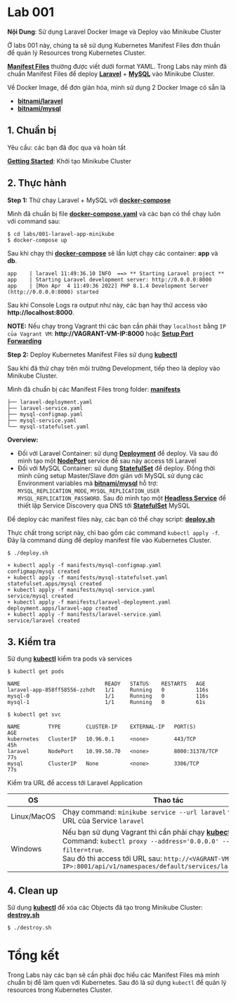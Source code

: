 # Lab 001

**Nội Dung**: Sử dụng Laravel Docker Image và Deploy vào Minikube Cluster

Ở labs 001 này, chúng ta sẽ sử dụng Kubernetes Manifest Files đơn thuần để quản lý Resources trong Kubernetes Cluster.

**[Manifest Files](https://kubernetes.io/docs/concepts/cluster-administration/manage-deployment/)** thường được viết dưới format YAML. Trong Labs này mình đã chuẩn Manifest Files để deploy **[Laravel](https://laravel.com/)** + **[MySQL](https://www.mysql.com/)** vào Minikube Cluster.

Về Docker Image, để đơn giản hóa, mình sử dụng 2 Docker Image có sẵn là

- **[bitnami/laravel](https://hub.docker.com/r/bitnami/laravel)**
- **[bitnami/mysql](https://hub.docker.com/r/bitnami/mysql)**

## 1. Chuẩn bị

Yêu cầu: các bạn đã đọc qua và hoàn tất

**[Getting Started](../../docs/getting_started.md)**: Khởi tạo Minikube Cluster

## 2. Thực hành

**Step 1:** Thử chạy Laravel + MySQL với **[docker-compose](https://docs.docker.com/compose/)**

Mình đã chuẩn bị file **[docker-compose.yaml](./docker-compose.yaml)** và các bạn có thể chạy luôn với command sau:

```
$ cd labs/001-laravel-app-minikube
$ docker-compose up
```

Sau khi chạy thì **[docker-compose](./docker-compose.yaml)** sẽ lần lượt chạy các container: **app** và **db**.

```
app    | laravel 11:49:36.10 INFO  ==> ** Starting Laravel project **
app    | Starting Laravel development server: http://0.0.0.0:8000
app    | [Mon Apr  4 11:49:36 2022] PHP 8.1.4 Development Server (http://0.0.0.0:8000) started
```

Sau khi Console Logs ra output như này, các bạn hay thử access vào **http://localhost:8000**.

**NOTE:** Nếu chạy trong Vagrant thì các bạn cần phải thay `localhost` bằng `IP của Vagrant VM`: **http://VAGRANT-VM-IP:8000** hoặc **[Setup Port Forwarding](https://www.vagrantup.com/docs/networking/forwarded_ports)**

**Step 2:** Deploy Kubernetes Manifest Files sử dụng **[kubectl](https://kubernetes.io/docs/tasks/tools/)**

Sau khi đã thử chạy trên môi trường Development, tiếp theo là deploy vào Minikube Cluster.

Mình đã chuẩn bị các Manifest Files trong folder: **[manifests](./manifests/)**

```
├── laravel-deployment.yaml
├── laravel-service.yaml
├── mysql-configmap.yaml
├── mysql-service.yaml
└── mysql-statefulset.yaml
```

**Overview:**

- Đối với Laravel Container: sử dụng **[Deployment](https://kubernetes.io/docs/concepts/workloads/controllers/deployment/)** để deploy. Và sau đó mình tạo một **[NodePort](https://kubernetes.io/docs/concepts/services-networking/service/#type-nodeport)** service để sau này access tới Laravel
- Đối với MySQL Container: sử dụng **[StatefulSet](https://kubernetes.io/docs/concepts/workloads/controllers/statefulset/)** để deploy. Đồng thời mình cũng setup Master/Slave đơn giản với MySQL sử dụng các Environment variables mà **[bitnami/mysql](https://hub.docker.com/r/bitnami/mysql)** hỗ trợ: `MYSQL_REPLICATION_MODE`, `MYSQL_REPLICATION_USER` `MYSQL_REPLICATION_PASSWORD`. Sau đó mình tạo một **[Headless Service](https://kubernetes.io/docs/concepts/services-networking/service/#headless-services)** để thiết lập Service Discovery qua DNS tới **[StatefulSet](https://kubernetes.io/docs/concepts/workloads/controllers/statefulset/)** MySQL

Để deploy các manifest files này, các bạn có thể chạy script: **[deploy.sh](./deploy.sh)**

Thực chất trong script này, chỉ bao gồm các command `kubectl apply -f`. Đây là command dùng để deploy manifest file vào Kubernetes Cluster.

```
$ ./deploy.sh

+ kubectl apply -f manifests/mysql-configmap.yaml
configmap/mysql created
+ kubectl apply -f manifests/mysql-statefulset.yaml
statefulset.apps/mysql created
+ kubectl apply -f manifests/mysql-service.yaml
service/mysql created
+ kubectl apply -f manifests/laravel-deployment.yaml
deployment.apps/laravel-app created
+ kubectl apply -f manifests/laravel-service.yaml
service/laravel created
```

## 3. Kiểm tra

Sử dụng **[kubectl](https://kubernetes.io/docs/tasks/tools/)** kiểm tra pods và services

```
$ kubectl get pods

NAME                           READY   STATUS    RESTARTS   AGE
laravel-app-858ff58556-zzhdt   1/1     Running   0          116s
mysql-0                        1/1     Running   0          116s
mysql-1                        1/1     Running   0          61s
```

```
$ kubectl get svc

NAME         TYPE        CLUSTER-IP    EXTERNAL-IP   PORT(S)          AGE
kubernetes   ClusterIP   10.96.0.1     <none>        443/TCP          45h
laravel      NodePort    10.99.50.70   <none>        8000:31378/TCP   77s
mysql        ClusterIP   None          <none>        3306/TCP         77s
```

Kiểm tra URL để access tới Laravel Application

| OS          | Thao tác                                                                                                                                                                                                                                                                                                                            |
| ----------- | ----------------------------------------------------------------------------------------------------------------------------------------------------------------------------------------------------------------------------------------------------------------------------------------------------------------------------------- |
| Linux/MacOS | Chạy command: `minikube service --url laravel` và access tới URL của Service `laravel`                                                                                                                                                                                                                                              |
| Windows     | Nếu bạn sử dụng Vagrant thì cần phải chạy **[kubectl proxy](https://kubernetes.io/docs/tasks/extend-kubernetes/http-proxy-access-api/)** Command: `kubectl proxy --address='0.0.0.0' --disable-filter=true`. <br /> Sau đó thì access tới URL sau: `http://<VAGRANT-VM-IP>:8001/api/v1/namespaces/default/services/laravel:/proxy/` |

## 4. Clean up

Sử dụng **[kubectl](https://kubernetes.io/docs/tasks/tools/)** để xóa các Objects đã tạo trong Minikube Cluster: **[destroy.sh](./destroy.sh)**

```
$ ./destroy.sh
```

# Tổng kết

Trong Labs này các bạn sẽ cần phải đọc hiểu các Manifest Files mà mình chuẩn bị để làm quen với Kubernetes. Sau đó là sử dụng `kubectl` để quản lý resources trong Kubernetes Cluster.
